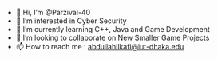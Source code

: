 - 👋 Hi, I’m @Parzival-40
- 👀 I’m interested in Cyber Security
- 🌱 I’m currently learning C++, Java and Game Development
- 💞️ I’m looking to collaborate on New Smaller Game Projects
- 📫 How to reach me : abdullahilkafi@iut-dhaka.edu

<!---
Parzival-40/Parzival-40 is a ✨ special ✨ repository because its `README.md` (this file) appears on your GitHub profile.
You can click the Preview link to take a look at your changes.
--->
